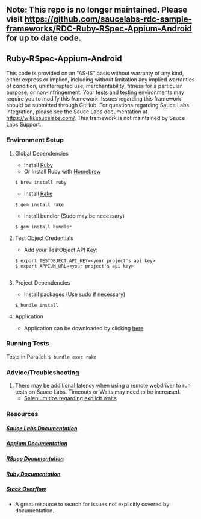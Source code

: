 ## Note: This repo is no longer maintained.  Please visit https://github.com/saucelabs-rdc-sample-frameworks/RDC-Ruby-RSpec-Appium-Android for up to date code.


## Ruby-RSpec-Appium-Android

This code is provided on an "AS-IS” basis without warranty of any kind, either express or implied, including without limitation any implied warranties of condition, uninterrupted use, merchantability, fitness for a particular purpose, or non-infringement. Your tests and testing environments may require you to modify this framework. Issues regarding this framework should be submitted through GitHub. For questions regarding Sauce Labs integration, please see the Sauce Labs documentation at https://wiki.saucelabs.com/. This framework is not maintained by Sauce Labs Support.

### Environment Setup

1. Global Dependencies
    * Install [Ruby](https://www.ruby-lang.org/en/documentation/installation/)
    * Or Install Ruby with [Homebrew](http://brew.sh/)
    ```
    $ brew install ruby
    ```
    * Install [Rake](http://docs.seattlerb.org/rake/)
    ```
    $ gem install rake
    ```
    * Install bundler (Sudo may be necessary)
    ```
    $ gem install bundler
    ```

2. Test Object Credentials
    * Add your TestObject API Key:
    ```
    $ export TESTOBJECT_API_KEY=<your project's api key>
    $ export APPIUM_URL=<your project's api key>
        
    ```

3. Project Dependencies
	* Install packages (Use sudo if necessary)
	```
	$ bundle install
	```

4. Application
	* Application can be downloaded by clicking [here](https://github.com/testobject/calculator-test-gradle/blob/master/Calculator_2.0.apk)


### Running Tests

Tests in Parallel:
	```
	$ bundle exec rake
	```

### Advice/Troubleshooting

1. There may be additional latency when using a remote webdriver to run tests on Sauce Labs. Timeouts or Waits may need to be increased.
    * [Selenium tips regarding explicit waits](https://wiki.saucelabs.com/display/DOCS/Best+Practice%3A+Use+Explicit+Waits)

### Resources
##### [Sauce Labs Documentation](https://wiki.saucelabs.com/)

##### [Appium Documentation](http://appium.io/slate/en/master/)

##### [RSpec Documentation](http://rspec.info/documentation/)

##### [Ruby Documentation](http://ruby-doc.org/)

##### [Stack Overflow](http://stackoverflow.com/)
* A great resource to search for issues not explicitly covered by documentation.
